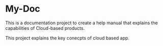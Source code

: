 # My-Doc
This is a documentation project to create a help manual that explains the capabilities of Cloud-based products.

This project explains the key conecpts of cloud based app.
